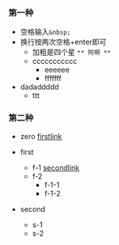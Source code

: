 
### 第一种
* 空格输入`&nbsp;`
* 换行按两次空格+enter即可 
  * 加粗是四个星 `** 阿啊 **`
  * ccccccccccc
    * eeeeee
    * fffffff
* dadaddddd
  * ttt    

### 第二种
- zero  [firstlink](http://www.baidu.com)
- first
  - f-1  [secondlink](https://cn.bing.com)
  - f-2
    - f-1-1
    - f-1-2

- second
  - s-1 
  - s-2   



